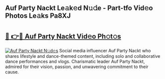 ## Auf Party Nackt Le𝚊k𝚎d N𝚞𝚍e - Part-tfo Vid𝚎o Photos Le𝚊ks Pa8XJ

# <h2><a href="http://fb4zq4.evod.top/?m=Auf+Party+Nackt">🔗 👉🔴 Auf Party Nackt Vid𝚎o Ph𝚘t𝚘s</a></h2>

[![Auf Party Nackt N𝚞d𝚎s](https://i.imgur.com/8V9OHl7.gif)](http://fb4zq4.evod.top/?m=Auf+Party+Nackt)
Social media influencer Auf Party Nackt who shares lifestyle and dance-themed content, including solo and collaborative dance performances and vlogs. Charismatic leader Auf Party Nackt, admired for their vision, passion, and unwavering commitment to their cause. 

